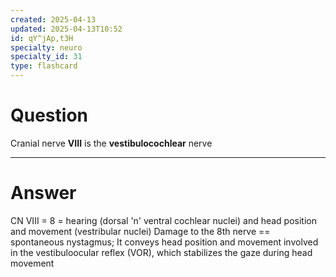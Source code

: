```yaml
---
created: 2025-04-13
updated: 2025-04-13T10:52
id: qY^jAp,t3H
specialty: neuro
specialty_id: 31
type: flashcard
---
```


# Question
Cranial nerve **VIII** is the **vestibulocochlear** nerve

---

# Answer
CN VIII = 8 = hearing (dorsal 'n' ventral cochlear nuclei) and head position and movement (vestribular nuclei)  Damage to the 8th nerve == spontaneous nystagmus; It conveys head position and movement involved in the vestibuloocular reflex (VOR), which stabilizes the gaze during head movement